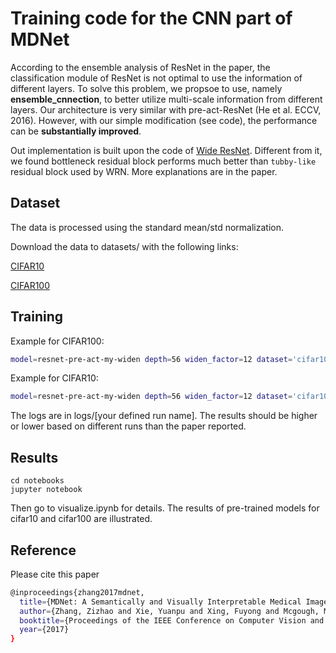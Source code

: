 Training code for the CNN part of MDNet
=============

According to the ensemble analysis of ResNet in the paper, the classification module of ResNet is not optimal to use the information of different layers. To solve this problem, we propsoe to use, namely __ensemble_cnnection__, to better utilize multi-scale information from different layers. Our architecture is very similar with pre-act-ResNet (He et al. ECCV, 2016). However, with our simple modification (see code), the performance can be **substantially improved**. 

Out implementation is built upon the code of [Wide ResNet](https://github.com/szagoruyko/wide-residual-networks). Different from it, we found bottleneck residual block performs much better than ``tubby-like`` residual block used by WRN. More explanations are in the paper. 

## Dataset
The data is processed using the standard mean/std normalization.

Download the data to datasets/ with the following links:

[CIFAR10](https://drive.google.com/open?id=0B5jD1zn1cw8oOWw0bC10eXdxVnM)

[CIFAR100](https://drive.google.com/open?id=0B5jD1zn1cw8oWkhTbm1FUjdEdWs)


## Training
Example for CIFAR100:
```bash
model=resnet-pre-act-my-widen depth=56 widen_factor=12 dataset='cifar100' sh scripts/train_cifar.sh trial1
```
Example for CIFAR10:
```bash
model=resnet-pre-act-my-widen depth=56 widen_factor=12 dataset='cifar10' sh scripts/train_cifar.sh trial1
```
The logs are in logs/[your defined run name].
The results should be higher or lower based on different runs than the paper reported.

## Results
```
cd notebooks
jupyter notebook
```
Then go to visualize.ipynb for details. The results of pre-trained models for cifar10 and cifar100 are illustrated.


## Reference
Please cite this paper 
```bash
@inproceedings{zhang2017mdnet,
  title={MDNet: A Semantically and Visually Interpretable Medical Image Diagnosis Network},
  author={Zhang, Zizhao and Xie, Yuanpu and Xing, Fuyong and Mcgough, Mason and Yang, Lin},
  booktitle={Proceedings of the IEEE Conference on Computer Vision and Pattern Recognition},
  year={2017} 
}
```